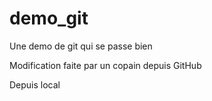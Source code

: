 # demo_git
Une demo de git qui se passe bien 

Modification faite par un copain depuis GitHub

Depuis local

